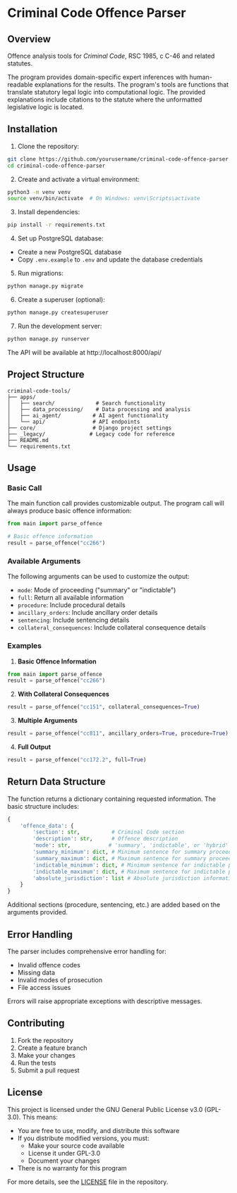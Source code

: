 # Criminal Code Offence Parser

## Overview
Offence analysis tools for *Criminal Code*, RSC 1985, c C-46 and related statutes.

The program provides domain-specific expert inferences with human-readable explanations for the results. The program's tools are functions that translate statutory legal logic into computational logic. The provided explanations include citations to the statute where the unformatted legislative logic is located.

## Installation

1. Clone the repository:
```bash
git clone https://github.com/yourusername/criminal-code-offence-parser.git
cd criminal-code-offence-parser
```

2. Create and activate a virtual environment:
```bash
python3 -m venv venv
source venv/bin/activate  # On Windows: venv\Scripts\activate
```

3. Install dependencies:
```bash
pip install -r requirements.txt
```

4. Set up PostgreSQL database:
- Create a new PostgreSQL database
- Copy `.env.example` to `.env` and update the database credentials

5. Run migrations:
```bash
python manage.py migrate
```

6. Create a superuser (optional):
```bash
python manage.py createsuperuser
```

7. Run the development server:
```bash
python manage.py runserver
```

The API will be available at http://localhost:8000/api/

## Project Structure

```
criminal-code-tools/
├── apps/
│   ├── search/             # Search functionality
│   ├── data_processing/    # Data processing and analysis
│   ├── ai_agent/          # AI agent functionality
│   └── api/               # API endpoints
├── core/                  # Django project settings
├── _legacy/              # Legacy code for reference
├── README.md
└── requirements.txt
```

## Usage

### Basic Call
The main function call provides customizable output. The program call will always produce basic offence information:

```python
from main import parse_offence

# Basic offence information
result = parse_offence("cc266")
```

### Available Arguments

The following arguments can be used to customize the output:

- `mode`: Mode of proceeding ("summary" or "indictable")
- `full`: Return all available information
- `procedure`: Include procedural details
- `ancillary_orders`: Include ancillary order details
- `sentencing`: Include sentencing details
- `collateral_consequences`: Include collateral consequence details

### Examples

1. **Basic Offence Information**
```python
from main import parse_offence
result = parse_offence("cc266")
```

2. **With Collateral Consequences**
```python
result = parse_offence("cc151", collateral_consequences=True)
```

3. **Multiple Arguments**
```python
result = parse_offence("cc811", ancillary_orders=True, procedure=True)
```

4. **Full Output**
```python
result = parse_offence("cc172.2", full=True)
```

## Return Data Structure

The function returns a dictionary containing requested information. The basic structure includes:

```python
{
    'offence_data': {
        'section': str,          # Criminal Code section
        'description': str,      # Offence description
        'mode': str,            # 'summary', 'indictable', or 'hybrid'
        'summary_minimum': dict, # Minimum sentence for summary proceedings
        'summary_maximum': dict, # Maximum sentence for summary proceedings
        'indictable_minimum': dict, # Minimum sentence for indictable proceedings
        'indictable_maximum': dict, # Maximum sentence for indictable proceedings
        'absolute_jurisdiction': list # Absolute jurisdiction information
    }
}
```

Additional sections (procedure, sentencing, etc.) are added based on the arguments provided.

## Error Handling

The parser includes comprehensive error handling for:
- Invalid offence codes
- Missing data
- Invalid modes of prosecution
- File access issues

Errors will raise appropriate exceptions with descriptive messages.

## Contributing

1. Fork the repository
2. Create a feature branch
3. Make your changes
4. Run the tests
5. Submit a pull request

## License

This project is licensed under the GNU General Public License v3.0 (GPL-3.0). This means:

- You are free to use, modify, and distribute this software
- If you distribute modified versions, you must:
  - Make your source code available
  - License it under GPL-3.0
  - Document your changes
- There is no warranty for this program

For more details, see the [LICENSE](LICENSE) file in the repository.
